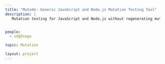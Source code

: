 ```yaml
---
title: "Mutode: Generic JavaScript and Node.js Mutation Testing Tool"
description: |
   Mutation testing for JavaScript and Node.js without regenerating mutated AST, allowing its use with any testing framework though the npm test command


people:
  - udgDiego

topic: Mutation

layout: project
---
```

